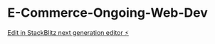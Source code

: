 # E-Commerce-Ongoing-Web-Dev

[Edit in StackBlitz next generation editor ⚡️](https://stackblitz.com/~/github.com/Chinmay31-21/E-Commerce-Ongoing-Web-Dev)